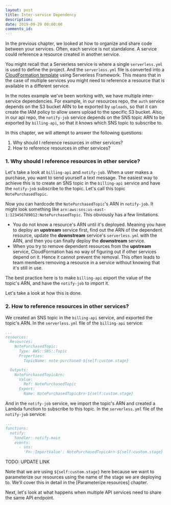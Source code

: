 ```yaml
---
layout: post
title: Inter-service Dependency
description: 
date: 2019-09-29 00:00:00
comments_id: 
---
```


In the previous chapter, we looked at how to organize and share code between your services. Often, each service is not standalone. A service could reference a resource created in another service.

You might recall that a Serverless service is where a single `serverless.yml` is used to define the project. And the `serverless.yml` file is converted into a [CloudFormation template](https://aws.amazon.com/cloudformation/aws-cloudformation-templates/) using Serverless Framework. This means that in the case of multiple services you might need to reference a resource that is available in a different service.

In the notes example we've been working with, we have multiple inter-service dependencies. For example, in our resources repo, the `auth` service depends on the S3 bucket ARN to be exported by `uploads`, so that it can create the IAM policy to allow users upload to the specific S3 bucket. Also, in our api repo, the `notify-job` service depends on the SNS topic ARN to be exported by `billing-api`, so that it knows which SNS topic to subscribe to.

In this chapter, we will attempt to answer the following questions:

1. Why should I reference resources in other services? 
2. How to reference resources in other services?

### 1. Why should I reference resources in other service?

Let's take a look at `billing-api` and `notify-job`. When a user makes a purchase, you want to send yourself a text message. The easiest way to achieve this is to create an SNS topic in the `billing-api` service and have the `notify-job` subscribe to the topic. Let's call this topic `NotePurchasedTopic`.

Now you can hardcode the `NotePurchasedTopic`'s ARN in `notify-job`. It might look something like `arn:aws:sns:us-east-1:123456789012:NotePurchasedTopic`. This obviously has a few limitations.

- You do not know a resource's ARN until it's deployed. Meaning you have to deploy an **upstream** service first, find out the ARN of the dependent resource, update the **downstream** service's `serverless.yml` with the ARN, and then you can finally deploy the **downstream** service.
- When you try to remove dependent resources from the **upstream** service, CloudFormation has no way of figuring out if other services depend on it. Hence it cannot prevent the removal. This often leads to team members removing a resource in a service without knowing that it's still in use.

The best practice here is to make `billing-api` export the value of the topic's ARN, and have the `notify-job` to import it.

Let's take a look at how this is done. 

### 2. How to reference resources in other services?

We created an SNS topic in the `billing-api` service, and exported the topic's ARN. In the `serverless.yml` file of the `billing-api` service:

``` yml
...
resources:
  Resources:
    NotePurchasedTopic:
      Type: AWS::SNS::Topic
      Properties:
        TopicName: note-purchased-${self:custom.stage}

  Outputs:
    NotePurchasedTopicArn:
      Value:
        Ref: NotePurchasedTopic
      Export:
        Name: NotePurchasedTopicArn-${self:custom.stage}
```

And in the `notify-job` service, we import the topic's ARN and created a Lambda function to subscribe to this topic. In the `serverless.yml` file of the `notify-job` service:

``` yml
...
functions:
  notify:
    handler: notify.main
    events:
      - sns:
        'Fn::ImportValue': NotePurchasedTopicArn-${self:custom.stage}
```

TODO: UPDATE LINK

Note that we are using `${self:custom.stage}` here because we want to parameterize our resources using the name of the stage we are deploying to. We'll cover this in detail in the [Parameterize resources] chapter.

Next, let's look at what happens when multiple API services need to share the same API endpoint.
